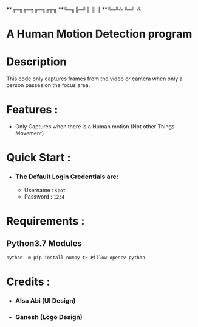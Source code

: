 **╔═╗╔═╗╔═╗╔╦╗
**╚═╗╠═╝║ ║ ║ 
**╚═╝╩  ╚═╝ ╩                               
                                          
# A Human Motion Detection program

# Description
   This code only captures frames from the video or camera
   when only a person passes on the focus area.


# Features :
   - Only Captures when there is a Human motion (Not other Things Movement)


# Quick Start :
   - ### The Default Login Credentials are:
      - Username : ```spot```
      - Password : ```1234```


# Requirements :
   ## Python3.7 Modules
```
python -m pip install numpy tk Pillow opencv-python
```


# Credits :
   - ### Alsa Abi (UI Design)
   - ### Ganesh (Logo Design)
